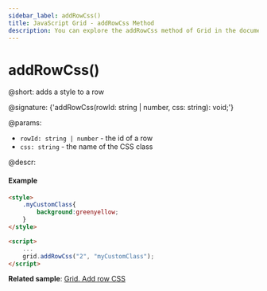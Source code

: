 ```yaml
---
sidebar_label: addRowCss()
title: JavaScript Grid - addRowCss Method 
description: You can explore the addRowCss method of Grid in the documentation of the DHTMLX JavaScript UI library. Browse developer guides and API reference, try out code examples and live demos, and download a free 30-day evaluation version of DHTMLX Suite.
---
```


# addRowCss()

@short: adds a style to a row

@signature: {'addRowCss(rowId: string | number, css: string): void;'}

@params:
- `rowId: string | number` - the id of a row
- `css: string` - the name of the CSS class

@descr:
#### Example

```html
<style>
    .myCustomClass{
        background:greenyellow;
    }
</style>

<script>
    ...
    grid.addRowCss("2", "myCustomClass");
</script>
```

**Related sample**: [Grid. Add row CSS](https://snippet.dhtmlx.com/idvmge2d)

[comment]: # (@related: grid/customization.md#styling-rows)
